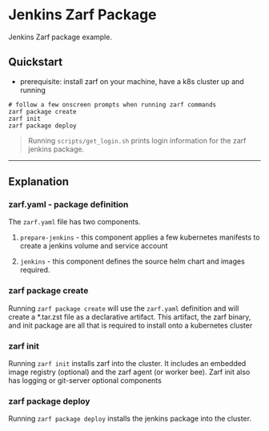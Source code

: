 # Jenkins Zarf Package

Jenkins Zarf package example. 

## Quickstart
* prerequisite: install zarf on your machine, have a k8s cluster up and running

```
# follow a few onscreen prompts when running zarf commands
zarf package create
zarf init
zarf package deploy
```

> Running `scripts/get_login.sh` prints login information for the zarf jenkins package.

---
## Explanation
### zarf.yaml - package definition

The `zarf.yaml` file has two components.

1. `prepare-jenkins` - this component applies a few kubernetes manifests to create a jenkins volume and service account

2. `jenkins` - this component defines the source helm chart and images required.

### zarf package create

Running `zarf package create` will use the `zarf.yaml` definition and will create a *.tar.zst file as a declarative artifact. This artifact, the zarf binary, and init package are all that is required to install onto a kubernetes cluster

### zarf init

Running `zarf init` installs zarf into the cluster. It includes an embedded image registry (optional) and the zarf agent (or worker bee). Zarf init also has logging or git-server optional components

### zarf package deploy

Running `zarf package deploy` installs the jenkins package into the cluster.
